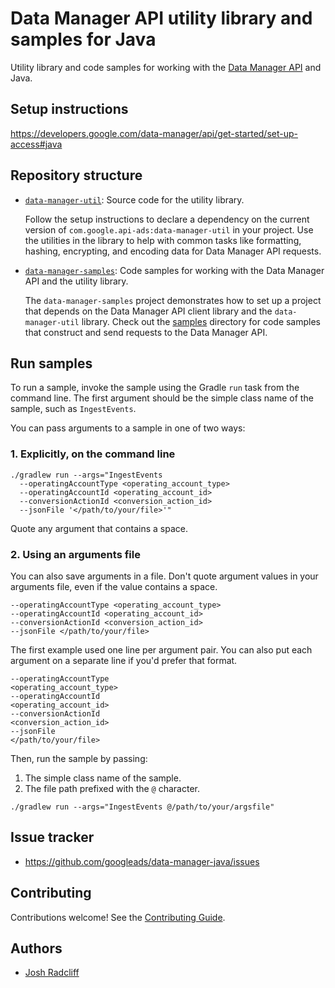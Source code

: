 # Data Manager API utility library and samples for Java

Utility library and code samples for working with the
[Data Manager API](https://developers.google.com/data-manager/api) and Java.

## Setup instructions

https://developers.google.com/data-manager/api/get-started/set-up-access#java

## Repository structure

- [`data-manager-util`](data-manager-util): Source code for the utility library.

  Follow the setup instructions to declare a dependency on the current version
  of `com.google.api-ads:data-manager-util` in your project. Use the utilities
  in the library to help with common tasks like formatting, hashing, encrypting,
  and encoding data for Data Manager API requests.

- [`data-manager-samples`](data-manager-samples): Code samples for working with
  the Data Manager API and the utility library.

  The `data-manager-samples` project demonstrates how to set up a project that
  depends on the Data Manager API client library and the `data-manager-util`
  library. Check out the
  [samples](data-manager-samples/src/main/java/com/google/ads/datamanager/samples/)
  directory for code samples that construct and send requests to the Data Manager
  API.

## Run samples

To run a sample, invoke the sample using the Gradle `run` task from the command
line. The first argument should be the simple class name of the sample, such as
`IngestEvents`.

You can pass arguments to a sample in one of two ways:

### 1.  Explicitly, on the command line

```shell
./gradlew run --args="IngestEvents
  --operatingAccountType <operating_account_type>
  --operatingAccountId <operating_account_id>
  --conversionActionId <conversion_action_id>
  --jsonFile '</path/to/your/file>'"
```

Quote any argument that contains a space.

### 2.  Using an arguments file

You can also save arguments in a file. Don't quote argument values in your
arguments file, even if the value contains a space.

```
--operatingAccountType <operating_account_type>
--operatingAccountId <operating_account_id>
--conversionActionId <conversion_action_id>
--jsonFile </path/to/your/file>
```

The first example used one line per argument pair. You can also put each
argument on a separate line if you'd prefer that format.

```
--operatingAccountType
<operating_account_type>
--operatingAccountId
<operating_account_id>
--conversionActionId
<conversion_action_id>
--jsonFile
</path/to/your/file>
```

Then, run the sample by passing:

1. The simple class name of the sample.
2. The file path prefixed with the `@` character.

```shell
./gradlew run --args="IngestEvents @/path/to/your/argsfile"
```

## Issue tracker

- https://github.com/googleads/data-manager-java/issues

## Contributing

Contributions welcome! See the [Contributing Guide](CONTRIBUTING.md).

## Authors

- [Josh Radcliff](https://github.com/jradcliff)

